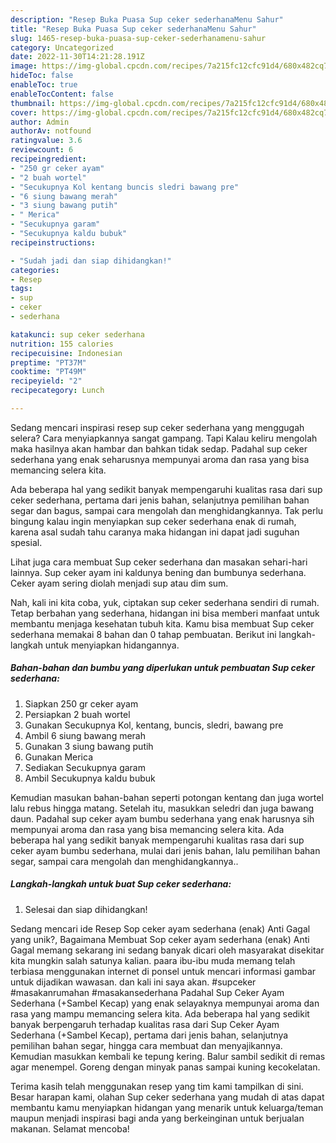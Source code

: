 ```yaml
---
description: "Resep Buka Puasa Sup ceker sederhanaMenu Sahur"
title: "Resep Buka Puasa Sup ceker sederhanaMenu Sahur"
slug: 1465-resep-buka-puasa-sup-ceker-sederhanamenu-sahur
category: Uncategorized
date: 2022-11-30T14:21:28.191Z
image: https://img-global.cpcdn.com/recipes/7a215fc12cfc91d4/680x482cq70/sup-ceker-sederhana-foto-resep-utama.jpg
hideToc: false
enableToc: true
enableTocContent: false
thumbnail: https://img-global.cpcdn.com/recipes/7a215fc12cfc91d4/680x482cq70/sup-ceker-sederhana-foto-resep-utama.jpg
cover: https://img-global.cpcdn.com/recipes/7a215fc12cfc91d4/680x482cq70/sup-ceker-sederhana-foto-resep-utama.jpg
author: Admin
authorAv: notfound
ratingvalue: 3.6
reviewcount: 6
recipeingredient:
- "250 gr ceker ayam"
- "2 buah wortel"
- "Secukupnya Kol kentang buncis sledri bawang pre"
- "6 siung bawang merah"
- "3 siung bawang putih"
- " Merica"
- "Secukupnya garam"
- "Secukupnya kaldu bubuk"
recipeinstructions:

- "Sudah jadi dan siap dihidangkan!"
categories:
- Resep
tags:
- sup
- ceker
- sederhana

katakunci: sup ceker sederhana 
nutrition: 155 calories
recipecuisine: Indonesian
preptime: "PT37M"
cooktime: "PT49M"
recipeyield: "2"
recipecategory: Lunch

---
```



Sedang mencari inspirasi resep sup ceker sederhana yang menggugah selera? Cara menyiapkannya sangat gampang. Tapi Kalau keliru mengolah maka hasilnya akan hambar dan bahkan tidak sedap. Padahal sup ceker sederhana yang enak seharusnya mempunyai aroma dan rasa yang bisa memancing selera kita.


Ada beberapa hal yang sedikit banyak mempengaruhi kualitas rasa dari sup ceker sederhana, pertama dari jenis bahan, selanjutnya pemilihan bahan segar dan bagus, sampai cara mengolah dan menghidangkannya. Tak perlu bingung kalau ingin menyiapkan sup ceker sederhana enak di rumah, karena asal sudah tahu caranya maka hidangan ini dapat jadi suguhan spesial.

Lihat juga cara membuat Sup ceker sederhana dan masakan sehari-hari lainnya. Sup ceker ayam ini kaldunya bening dan bumbunya sederhana. Ceker ayam sering diolah menjadi sup atau dim sum.


Nah, kali ini kita coba, yuk, ciptakan sup ceker sederhana sendiri di rumah. Tetap berbahan yang sederhana, hidangan ini bisa memberi manfaat untuk membantu menjaga kesehatan tubuh kita. Kamu bisa membuat Sup ceker sederhana memakai 8 bahan dan 0 tahap pembuatan. Berikut ini langkah-langkah untuk menyiapkan hidangannya.

<!--inarticleads1-->

##### Bahan-bahan dan bumbu yang diperlukan untuk pembuatan Sup ceker sederhana:

1. Siapkan 250 gr ceker ayam
1. Persiapkan 2 buah wortel
1. Gunakan Secukupnya Kol, kentang, buncis, sledri, bawang pre
1. Ambil 6 siung bawang merah
1. Gunakan 3 siung bawang putih
1. Gunakan  Merica
1. Sediakan Secukupnya garam
1. Ambil Secukupnya kaldu bubuk


Kemudian masukan bahan-bahan seperti potongan kentang dan juga wortel lalu rebus hingga matang. Setelah itu, masukkan seledri dan juga bawang daun. Padahal sup ceker ayam bumbu sederhana yang enak harusnya sih mempunyai aroma dan rasa yang bisa memancing selera kita. Ada beberapa hal yang sedikit banyak mempengaruhi kualitas rasa dari sup ceker ayam bumbu sederhana, mulai dari jenis bahan, lalu pemilihan bahan segar, sampai cara mengolah dan menghidangkannya.. 

<!--inarticleads2-->

##### Langkah-langkah untuk buat Sup ceker sederhana:


1. Selesai dan siap dihidangkan!

Sedang mencari ide Resep Sop ceker ayam sederhana (enak) Anti Gagal yang unik?, Bagaimana Membuat Sop ceker ayam sederhana (enak) Anti Gagal memang sekarang ini sedang banyak dicari oleh masyarakat disekitar kita mungkin salah satunya kalian. paara ibu-ibu muda memang telah terbiasa menggunakan internet di ponsel untuk mencari informasi gambar untuk dijadikan wawasan. dan kali ini saya akan. #supceker #masakanrumahan #masakansederhana Padahal Sup Ceker Ayam Sederhana (+Sambel Kecap) yang enak selayaknya mempunyai aroma dan rasa yang mampu memancing selera kita. Ada beberapa hal yang sedikit banyak berpengaruh terhadap kualitas rasa dari Sup Ceker Ayam Sederhana (+Sambel Kecap), pertama dari jenis bahan, selanjutnya pemilihan bahan segar, hingga cara membuat dan menyajikannya. Kemudian masukkan kembali ke tepung kering. Balur sambil sedikit di remas agar menempel. Goreng dengan minyak panas sampai kuning kecokelatan. 

Terima kasih telah menggunakan resep yang tim kami tampilkan di sini. Besar harapan kami, olahan Sup ceker sederhana yang mudah di atas dapat membantu kamu menyiapkan hidangan yang menarik untuk keluarga/teman maupun menjadi inspirasi bagi anda yang berkeinginan untuk berjualan makanan. Selamat mencoba!
